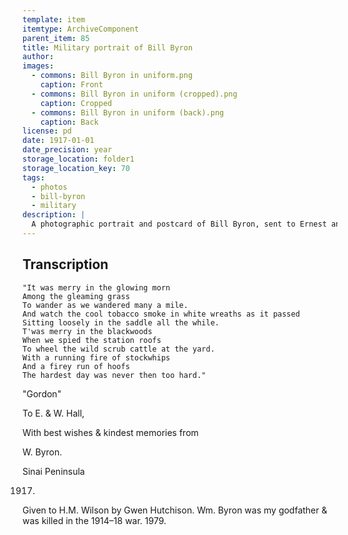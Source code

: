 ```yaml
---
template: item
itemtype: ArchiveComponent
parent_item: 85
title: Military portrait of Bill Byron
author: 
images:
  - commons: Bill Byron in uniform.png
    caption: Front
  - commons: Bill Byron in uniform (cropped).png
    caption: Cropped
  - commons: Bill Byron in uniform (back).png
    caption: Back
license: pd
date: 1917-01-01
date_precision: year
storage_location: folder1
storage_location_key: 70
tags:
  - photos
  - bill-byron
  - military
description: |
  A photographic portrait and postcard of Bill Byron, sent to Ernest and Shakespeare Hall in 1917.
---
```


## Transcription

    "It was merry in the glowing morn
    Among the gleaming grass
    To wander as we wandered many a mile.
    And watch the cool tobacco smoke in white wreaths as it passed
    Sitting loosely in the saddle all the while.
    T'was merry in the blackwoods
    When we spied the station roofs
    To wheel the wild scrub cattle at the yard.
    With a running fire of stockwhips
    And a firey run of hoofs
    The hardest day was never then too hard."

"Gordon"

To E. & W. Hall,

With best wishes & kindest memories from

W. Byron.

Sinai Peninsula

1917.

Given to H.M. Wilson by Gwen Hutchison. Wm. Byron was my godfather & was killed in the 1914–18 war. 1979.
